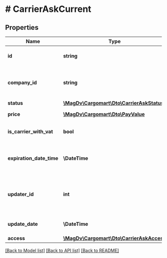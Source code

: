 # # CarrierAskCurrent

## Properties

Name | Type | Description | Notes
------------ | ------------- | ------------- | -------------
**id** | **string** | Идентификатор ставки перевозчика |
**company_id** | **string** | Идентификатор компании перевозчика, создавшего ставку |
**status** | [**\MagDv\Cargomart\Dto\CarrierAskStatus**](CarrierAskStatus.md) |  |
**price** | [**\MagDv\Cargomart\Dto\PayValue**](.md) | Предложенный объект цены |
**is_carrier_with_vat** | **bool** | Платит ли перевозчик НДС | [default to false]
**expiration_date_time** | **\DateTime** | Дата и время, до которых ставка перевозчика действительна | [optional]
**updater_id** | **int** | Идентификатор профиля из компании перевозчика, изменившего ставку |
**update_date** | **\DateTime** | Дата последнего изменения |
**access** | [**\MagDv\Cargomart\Dto\CarrierAskAccess**](CarrierAskAccess.md) |  | [optional]

[[Back to Model list]](../../README.md#models) [[Back to API list]](../../README.md#endpoints) [[Back to README]](../../README.md)
